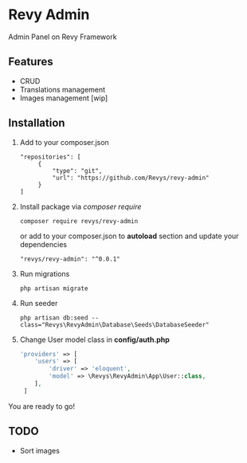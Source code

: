 # Revy Admin

Admin Panel on Revy Framework

## Features
- CRUD
- Translations management
- Images management [wip]

## Installation

1. Add to your composer.json
    ```
    "repositories": [
         {
             "type": "git",
             "url": "https://github.com/Revys/revy-admin"
         }
    ]
    ```
3. Install package via *composer require*
    ```
    composer require revys/revy-admin
    ```
    or add to your composer.json to **autoload** section and update your dependencies
    ```
    "revys/revy-admin": "^0.0.1"
    ```
4. Run migrations
    ```
    php artisan migrate
    ```
5. Run seeder
    ```
    php artisan db:seed --class="Revys\RevyAdmin\Database\Seeds\DatabaseSeeder"
    ```
6. Change User model class in **config/auth.php**
    ```php
    'providers' => [
        'users' => [
            'driver' => 'eloquent',
            'model' => \Revys\RevyAdmin\App\User::class,
        ],
     ]
    ```
    
You are ready to go!



## TODO
- Sort images